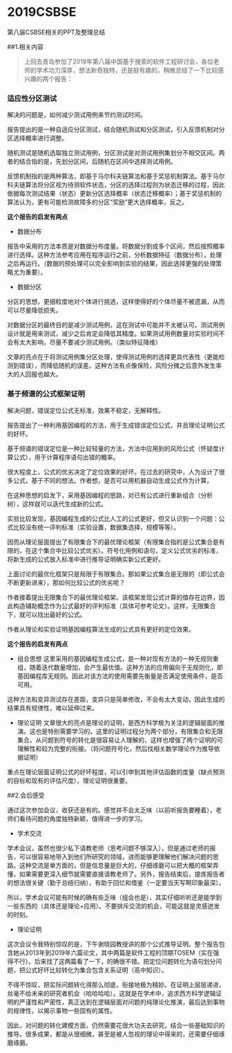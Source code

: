 
# 2019CSBSE
第八届CSBSE相关的PPT及整理总结

##1.相关内容

>上回去青岛参加了2019年第八届中国基于搜索的软件工程研讨会，各位老师的学术功力深厚，想法新奇独特，还是挺有趣的，稍微总结了一下比较感兴趣的两个报告：

### 适应性分区测试

解决的问题是，如何减少测试用例来节约测试时间。

报告提出的是一种自适应分区测试，结合随机测试和分区测试，引入反馈机制对分区选择概率进行调整。

随机测试是随机选取独立测试用例，分区测试是对测试用例集划分不相交区间。两者的结合指的是，先划分区间，后随机在区间中选择测试用例。

反馈机制指的是两种算法，即基于马尔科夫链算法和基于奖惩机制算法。基于马尔科夫链算法将分区视为待测软件状态，分区的选择过程则为状态迁移的过程，因此依据每次测试结果（状态）更新分区选择概率（状态迁移概率）；基于奖惩机制的算法认为，更有可能检测故障多的分区“奖励”更大选择概率，反之。

**这个报告的启发有两点**

- 数据分布

报告中采用的方法本质是对数据分布度量。将数据分割成多个区间，然后按照概率进行选择。这种方法参考应用在程序运行之前，分析数据特征（数据分布），处理之后再运行。（数据的预处理可以完全影响到实验的结果，因此选择更强的处理策略尤为重要）。

- 数据分区

分区的思想，更细粒度地对个体进行挑选，这样使得好的个体尽量不被遗漏，从而可以尽量降低损失。

对数据分区的最终目的是减少测试用例，这在测试中可能并不太被认可。测试用例设计就是用来测试，减少之后肯定会降低其精度。如果测试用例数量对实验时间不会有太大影响，尽量不要减少测试用例。（类似特征降维）

文章的亮点在于将测试用例集分区处理，使得测试用例的选择更具代表性（更能检测到错误），而降低随机的误差。这种方法有点像保险，风险分摊之后意外发生率大的人回报也越大。


### 基于频谱的公式框架证明

解决问题，错误定位公式无标准，效果不稳定，无解释性。

报告提出了一种利用基因编程的方法，用于生成错误定位公式，并且理论证明公式的好坏。

基于频谱的错误定位是一种比较轻量的方法，方法中应用到的风险公式（怀疑度计算公式），用于计算程序语句出错的概率。

很大程度上，公式的优劣决定了定位效果的好坏。在过去的研究中，人为设计了很多公式，基于不同的想法。作者想，是否可以用机器自动生成公式作为计算。

在这种思想的启发下，采用基因编程的思路，对已有公式进行重新组合（分析树），这样就可以迭代生成新的公式。

实验比较发现，基因编程生成的公式比人工的公式更好，但又认识到一个问题：公式比较没有统一评判标准（实验设置，数据集选择，规模等等）。

因而从理论层面提出了有限集合下的最优理论框架（有限集合指的是公式集合是有限的，在这个集合中比较公式优劣）。符号化用例和语句，定义公式优劣的标准，将新生成的公式放入标准中进行推导证明确实新公式更好。

上面讨论的最优化框架只是局限于有限集合。那如果公式集合是无限的（即公式会不断更新进来），那如何比较公式的优劣呢？

作者接着提出无限集合下的最优理论框架。该框架发现公式计算的值存在边界，因此构造辅助概念作为公式最好的评判标准（具体可参考论文）。这样，无限集合下，就可以找出最好的公式。

作者从理论和实验证明基因编程算法生成的公式具有更好的定位效果。

**这个报告的启发有两点**

- 组合思想
这里采用的基因编程生成公式，是一种对现有方法的一种无规则重组，随着迭代数量增加，会产生最优值。这种方法的应用偏向于无规则化，即基因编程库无规则。因此对该方法的使用需要先衡量是否满足使用条件，是否可用。

这种方法和变异测试存在差距，变异只是简单修改，不会有太大变动，因此生成的结果具有规律性，难以延伸过来。

- 理论证明
文章很大的亮点是理论的证明，是西方科学极为关注的逻辑层面的推演。这也是特别需要学习的。这里的证明过程分为两个部分，有限集合和无限集合。从问题到符号的转化是很容易让人理解的，这样也增强了两个证明的可理解性和较为完整的衔接。（将问题符号化，然后找相关数学理论作为推导依据证明）


重点在理论层面证明公式的好坏程度，可以引申到其他评估函数的度量（缺点预测的目标和现有的评估尺度），理论证明很重要。


##2.会后感受

通过这次参加会议，收获还是有的。感觉并不会太乏味（以前听报告要睡着），老师们看待问题的角度独特新颖，值得进一步的学习。


+ 学术交流

学术会议，虽然也很少私下请教老师（思考问题不够深入），但是通过老师的报告，可以很容易地带入到他们所研究的领域，进而能够更理解他们解决问题的思路。这种交流是单方面的，但是信息量是巨大的，仔细琢磨可以把大概的框架弄懂，如果需要更深入细节就需要直接请教老师了。另外，报告结束后，提炼报告者的想法很关键（勤于总结归纳），有助于回忆和借鉴（一定要当天写啊印象最深）。

所以，学术会议可能有时候的确有些乏味（组会也是），其实仔细听听还是能学到一些东西的（具体还是理论+应用）。不要排斥交流的机会，可能这就是灵感迸发的时刻。

* 理论证明

这次会议令我特别惊叹的是，下午谢晓园教授讲的那个公式推导证明。整个报告包含她从2013年到2019年六篇论文，其中两篇是软件工程的顶期TOSEM（实在强得不行）。后来找了这两篇看了一下，的确很不错。把定位问题转化为语句划分问题，把公式好坏比较转化为集合包含关系证明（高中知识）。

不得不惊叹，把实际问题转化得那么彻底，衔接地极为精妙。在证明上层层递进，丝毫不给未来的研究者机会（哈哈哈哈）。这就是在学术中，追求西方科学逻辑证明的严谨性和严密性，真正达到在逻辑层面对问题的纯理论化推演，最后达到事物的规律性，以揭示事物一些固有的属性。

因此，对问题的转化建模方面，仍然需要花很大功夫去研究，结合一些基础知识的推导。很多成果，都是从很细微，甚至是被人忽视的理论中得来的，还需要仔细琢磨琢磨。
